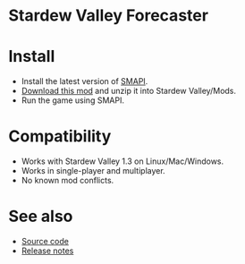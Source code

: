 # Stardew Valley Forecaster

# Install

+ Install the latest version of [SMAPI](https://smapi.io/).
+ [Download this mod](https://github.com/remybach/stardew-valley-forecaster/releases) and unzip it into Stardew Valley/Mods.
+ Run the game using SMAPI.

# Compatibility

+ Works with Stardew Valley 1.3 on Linux/Mac/Windows.
+ Works in single-player and multiplayer.
+ No known mod conflicts.

# See also

+ [Source code](https://github.com/remybach/stardew-valley-forecaster)
+ [Release notes](https://github.com/remybach/stardew-valley-forecaster/releases)